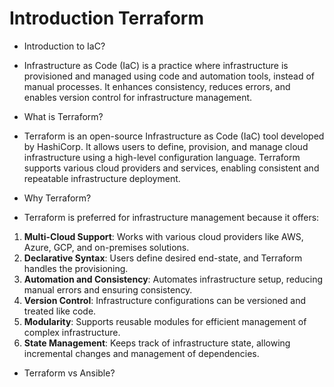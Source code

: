 # Introduction Terraform

* Introduction to IaC?
- Infrastructure as Code (IaC) is a practice where infrastructure is provisioned and managed using code and automation tools, instead of manual processes. It enhances consistency, reduces errors, and enables version control for infrastructure management.

* What is Terraform?
- Terraform is an open-source Infrastructure as Code (IaC) tool developed by HashiCorp. It allows users to define, provision, and manage cloud infrastructure using a high-level configuration language. Terraform supports various cloud providers and services, enabling consistent and repeatable infrastructure deployment.

* Why Terraform?
- Terraform is preferred for infrastructure management because it offers:
1. **Multi-Cloud Support**: Works with various cloud providers like AWS, Azure, GCP, and on-premises solutions.
2. **Declarative Syntax**: Users define desired end-state, and Terraform handles the provisioning.
3. **Automation and Consistency**: Automates infrastructure setup, reducing manual errors and ensuring consistency.
4. **Version Control**: Infrastructure configurations can be versioned and treated like code.
5. **Modularity**: Supports reusable modules for efficient management of complex infrastructure.
6. **State Management**: Keeps track of infrastructure state, allowing incremental changes and management of dependencies.

* Terraform vs Ansible?